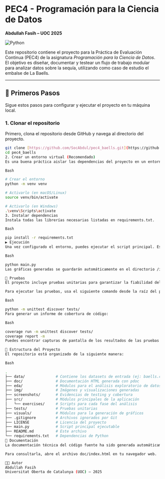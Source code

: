 # PEC4 - Programación para la Ciencia de Datos
**Abdullah Fasih – UOC 2025**

![Python](https://img.shields.io/badge/Python-3.9%2B-blue.svg)

Este repositorio contiene el proyecto para la Práctica de Evaluación Continua (PEC4) de la asignatura *Programación para la Ciencia de Datos*. El objetivo es diseñar, documentar y testear un flujo de trabajo modular para analizar datos sobre la sequía, utilizando como caso de estudio el embalse de La Baells.

---

## 🚀 Primeros Pasos

Sigue estos pasos para configurar y ejecutar el proyecto en tu máquina local.

### 1. Clonar el repositorio

Primero, clona el repositorio desde GitHub y navega al directorio del proyecto.

```bash
git clone [https://github.com/SocAbdul/pec4_baells.git](https://github.com/SocAbdul/pec4_baells.git)
cd pec4_baells
2. Crear un entorno virtual (Recomendado)
Es una buena práctica aislar las dependencias del proyecto en un entorno virtual.

Bash

# Crear el entorno
python -m venv venv

# Activarlo (en macOS/Linux)
source venv/bin/activate

# Activarlo (en Windows)
.\venv\Scripts\activate
3. Instalar dependencias
Instala todas las librerías necesarias listadas en requirements.txt.

Bash

pip install -r requirements.txt
▶️ Ejecución
Una vez configurado el entorno, puedes ejecutar el script principal. Este se encargará de cargar, limpiar, procesar, suavizar y visualizar los datos del embalse.

Bash

python main.py
Las gráficas generadas se guardarán automáticamente en el directorio /img.

🧪 Pruebas
El proyecto incluye pruebas unitarias para garantizar la fiabilidad del código.

Para ejecutar las pruebas, usa el siguiente comando desde la raíz del proyecto:

Bash

python -m unittest discover tests/
Para generar un informe de cobertura de código:

Bash

coverage run -m unittest discover tests/
coverage report -m
Puedes encontrar capturas de pantalla de los resultados de las pruebas y la cobertura en la carpeta /screenshots.

📁 Estructura del Proyecto
El repositorio está organizado de la siguiente manera:

Bash

.
├── data/              # Contiene los datasets de entrada (ej: baells.csv)
├── doc/               # Documentación HTML generada con pdoc
├── eda/               # Módulos para el análisis exploratorio de datos
├── img/               # Imágenes y visualizaciones generadas
├── screenshots/       # Evidencias de testing y cobertura
├── src/               # Módulos principales de la aplicación
│   └── exercises/     # Scripts para cada fase del análisis
├── tests/             # Pruebas unitarias
├── visuals/           # Módulos para la generación de gráficos
├── .gitignore         # Archivos ignorados por Git
├── LICENSE            # Licencia del proyecto
├── main.py            # Script principal ejecutable
├── README.md          # Este archivo
└── requirements.txt   # Dependencias de Python
🧾 Documentación
La documentación técnica del código fuente ha sido generada automáticamente con pdoc a partir de los docstrings.

Para consultarla, abre el archivo doc/index.html en tu navegador web.

👨‍💻 Autor
Abdullah Fasih
Universitat Oberta de Catalunya (UOC) – 2025